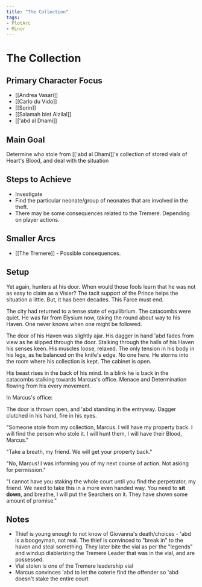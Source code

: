 ```yaml
---
title: "The Collection"
tags:
- PlotArc
- Minor
---
```


# The Collection

## Primary Character Focus
- [[Andrea Vasari]]
- [[Carlo du Vido]]
- [[Sorin]]
- [[Salamah bint Alzilal]]
- [['abd al Dhami]]


## Main Goal
Determine who stole from [['abd al Dhami]]'s collection of stored vials of Heart's Blood, and deal with the situation

## Steps to Achieve
 - Investigate
 - Find the particular neonate/group of neonates that are involved in the theft.
 - There may be some consequences related to the Tremere. Depending on player actions.

## Smaller Arcs
- [[The Tremere]] - Possible consequences.

## Setup

Yet again, hunters at his door. When would those fools learn that he was not as easy to claim as a Visier? The tacit support of the Prince helps the situation a little. But, it has been decades. This Farce must end. 

The city had returned to a tense state of equilibrium. The catacombs were quiet. He was far from Elysium now, taking the round about way to his Haven. One never knows when one might be followed. 

The door of his Haven was slightly ajar. His dagger in hand 'abd fades from view as he slipped through the door. Stalking through the halls of his Haven his senses keen. His muscles loose, relaxed. The only tension in his body in his legs, as he balanced on the knife's edge. No one here. He storms into the room where his collection is kept. The cabinet is open. 

His beast rises in the back of his mind. In a blink he is back in the catacombs stalking towards Marcus's office. Menace and Determination flowing from his every movement.

In Marcus's office:

The door is thrown open, and 'abd  standing in the entryway. Dagger clutched in his hand, fire in his eyes. 

"Someone stole from my collection, Marcus. I will have my property back. I will find the person who stole it. I will hunt them, I will have their Blood, Marcus."

"Take a breath, my friend. We will get your property back."

"No, Marcus! I was informing you of my next course of action. Not asking for permission."

"I cannot have you staking the whole court until you find the perpetrator, my friend. We need to take this in a more even handed way. You need to **sit down**, and breathe, I will put the Searchers on it. They have shown some amount of promise."


## Notes
- Thief is young enough to not know of Giovanna's death/choices - 'abd is a boogeyman, not real. The thief is convinced to "break in" to the haven and steal something. They later bite the vial as per the "legends" and windup diablarizing the Tremere Leader that was in the vial, and are possessed.
- Vial stolen is one of the Tremere leadership vial
- Marcus convinces 'abd to let the coterie find the offender so 'abd doesn't stake the entire court
